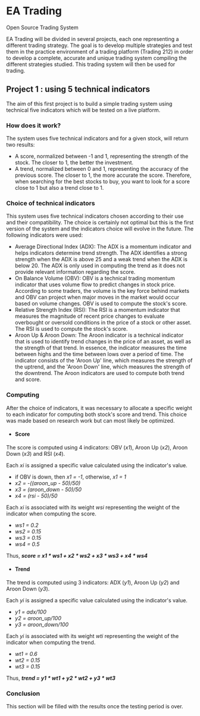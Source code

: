 # EA Trading
Open Source Trading System 

EA Trading will be divided in several projects, each one representing a different trading strategy. The goal is to develop multiple strategies and test them in the practice environment of a trading platform (Trading 212) in order to develop a complete, accurate and unique trading system compiling the different strategies studied. This trading system will then be used for trading. 

## Project 1 : using 5 technical indicators

The aim of this first project is to build a simple trading system using technical five indicators which will be tested on a live platform. 

### How does it work?

The system uses five technical indicators and for a given stock, will return two results:

- A score, normalized between -1 and 1, representing the strength of the stock. The closer to 1, the better the investment. 
- A trend, normalized between 0 and 1, representing the accuracy of the previous score. The closer to 1, the more accurate the score.
Therefore, when searching for the best stocks to buy, you want to look for a score close to 1 but also a trend close to 1.


### Choice of technical indicators

This system uses five technical indicators chosen according to their use and their compatibility. The choice is certainly not optimal but this is the first version of the system and the indicators choice will evolve in the future. 
The following indicators were used: 

- Average Directional Index (ADX): The ADX is a momentum indicator and helps indicators determine trend strength. The ADX identifies a strong strength when the ADX is above 25 and a weak trend when the ADX is below 20. The ADX is only used in computing the trend as it does not provide relevant information regarding the score.
- On Balance Volume (OBV): OBV is a technical trading momentum indicator that uses volume flow to predict changes in stock price. According to some traders, the volume is the key force behind markets and OBV can project when major moves in the market would occur based on volume changes. OBV is used to compute the stock's score.
- Relative Strength Index (RSI): The RSI is a momentum indicator that measures the magnitude of recent price changes to evaluate overbought or oversold conditions in the price of a stock or other asset. The RSI is used to compute the stock's score.
- Aroon Up & Aroon Down: The Aroon indicator is a technical indicator that is used to identify trend changes in the price of an asset, as well as the strength of that trend. In essence, the indicator measures the time between highs and the time between lows over a period of time. The indicator consists of the 'Aroon Up' line, which measures the strength of the uptrend, and the 'Aroon Down' line, which measures the strength of the downtrend. The Aroon indicators are used to compute both trend and score. 

### Computing 

After the choice of indicators, it was necessary to allocate a specific weight to each indicator for computing both stock's score and trend. This choice was made based on research work but can most likely be optimized. 

- #### Score
The score is computed using 4 indicators: OBV (*x1*), Aroon Up (*x2*), Aroon Down (*x3*) and RSI (*x4*). 

Each *xi* is assigned a specific value calculated using the indicator's value. 
- if OBV is down, then *x1 = -1*, otherwise, *x1 = 1*
- *x2 = -((aroon_up - 50)/50)*
- *x3 = (aroon_down - 50)/50*
- *x4 = (rsi - 50)/50*

Each *xi* is associated with its weight *wsi* representing the weight of the indicator when computing the score.
- *ws1 = 0.2*
- *ws2 = 0.15*
- *ws3 = 0.15*
- *ws4 = 0.5*

Thus, ***score = x1 * ws1 + x2 * ws2 + x3 * ws3 + x4 * ws4***

- #### Trend 
The trend is computed using 3 indicators: ADX (*y1*), Aroon Up (*y2*) and Aroon Down (*y3*).

Each *yi* is assigned a specific value calculated using the indicator's value.
- *y1 = adx/100*
- *y2 = aroon_up/100*
- *y3 = aroon_down/100*

Each *yi* is associated with its weight *wti* representing the weight of the indicator when computing the trend.
- *wt1 = 0.6*
- *wt2 = 0.15*
- *wt3 = 0.15*

Thus, ***trend = y1 * wt1 + y2 * wt2 + y3 * wt3***

### Conclusion 

This section will be filled with the results once the testing period is over.

